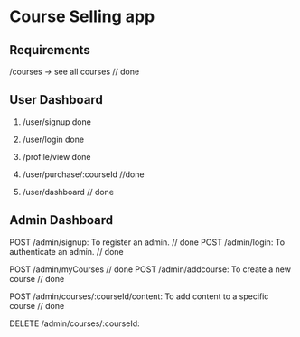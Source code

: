 # Course Selling app

## Requirements

/courses -> see all courses // done

## User Dashboard
1. /user/signup done
2. /user/login  done
3. /profile/view done

3. /user/purchase/:courseId  //done
4. /user/dashboard  // done



## Admin Dashboard

POST /admin/signup: To register an admin. // done
POST /admin/login: To authenticate an admin. // done

POST  /admin/myCourses // done
POST /admin/addcourse: To create a new course // done

POST /admin/courses/:courseId/content: To add content to a specific course // done 

DELETE /admin/courses/:courseId:  

